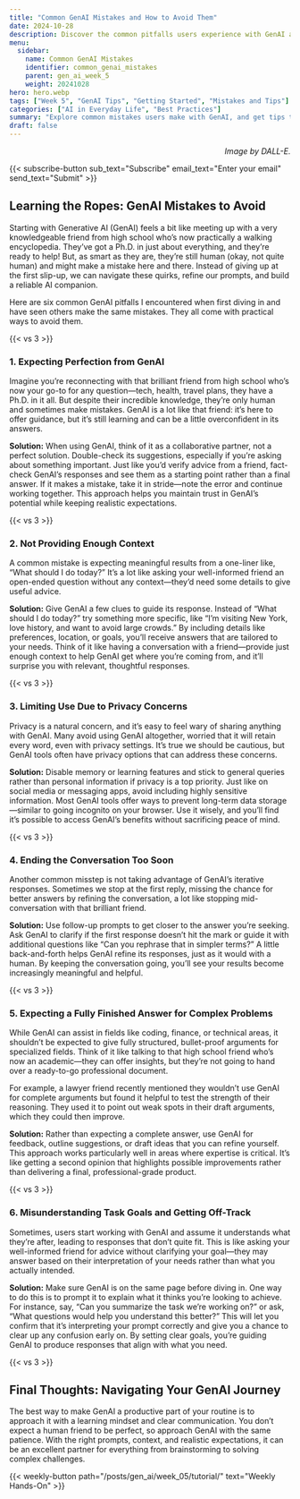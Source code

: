 ```yaml
---
title: "Common GenAI Mistakes and How to Avoid Them"  
date: 2024-10-28  
description: Discover the common pitfalls users experience with GenAI and practical solutions to help you confidently navigate your AI journey.  
menu:  
  sidebar:  
    name: Common GenAI Mistakes  
    identifier: common_genai_mistakes  
    parent: gen_ai_week_5  
    weight: 20241028  
hero: hero.webp  
tags: ["Week 5", "GenAI Tips", "Getting Started", "Mistakes and Tips"]  
categories: ["AI in Everyday Life", "Best Practices"]  
summary: "Explore common mistakes users make with GenAI, and get tips to overcome these obstacles and make AI a helpful companion."  
draft: false  
---
```


<p style="text-align: right;">  
<em>Image by DALL-E.</em>  
</p>

{{< subscribe-button sub_text="Subscribe" email_text="Enter your email" send_text="Submit" >}}


## Learning the Ropes: GenAI Mistakes to Avoid

Starting with Generative AI (GenAI) feels a bit like meeting up with a very knowledgeable friend from high school who’s now practically a walking encyclopedia. They’ve got a Ph.D. in just about everything, and they’re ready to help! But, as smart as they are, they’re still human (okay, not quite human) and might make a mistake here and there. Instead of giving up at the first slip-up, we can navigate these quirks, refine our prompts, and build a reliable AI companion.

Here are six common GenAI pitfalls I encountered when first diving in and have seen others make the same mistakes. They all come with practical ways to avoid them.


{{< vs 3 >}}


### 1. Expecting Perfection from GenAI

Imagine you’re reconnecting with that brilliant friend from high school who’s now your go-to for any question—tech, health, travel plans, they have a Ph.D. in it all. But despite their incredible knowledge, they’re only human and sometimes make mistakes. GenAI is a lot like that friend: it’s here to offer guidance, but it’s still learning and can be a little overconfident in its answers. 

**Solution:** When using GenAI, think of it as a collaborative partner, not a perfect solution. Double-check its suggestions, especially if you’re asking about something important. Just like you’d verify advice from a friend, fact-check GenAI’s responses and see them as a starting point rather than a final answer. If it makes a mistake, take it in stride—note the error and continue working together. This approach helps you maintain trust in GenAI’s potential while keeping realistic expectations.


{{< vs 3 >}}


### 2. Not Providing Enough Context

A common mistake is expecting meaningful results from a one-liner like, “What should I do today?” It’s a lot like asking your well-informed friend an open-ended question without any context—they’d need some details to give useful advice.

**Solution:** Give GenAI a few clues to guide its response. Instead of “What should I do today?” try something more specific, like “I’m visiting New York, love history, and want to avoid large crowds.” By including details like preferences, location, or goals, you’ll receive answers that are tailored to your needs. Think of it like having a conversation with a friend—provide just enough context to help GenAI get where you’re coming from, and it’ll surprise you with relevant, thoughtful responses.


{{< vs 3 >}}


### 3. Limiting Use Due to Privacy Concerns

Privacy is a natural concern, and it’s easy to feel wary of sharing anything with GenAI. Many avoid using GenAI altogether, worried that it will retain every word, even with privacy settings. It’s true we should be cautious, but GenAI tools often have privacy options that can address these concerns.

**Solution:** Disable memory or learning features and stick to general queries rather than personal information if privacy is a top priority. Just like on social media or messaging apps, avoid including highly sensitive information. Most GenAI tools offer ways to prevent long-term data storage—similar to going incognito on your browser. Use it wisely, and you’ll find it’s possible to access GenAI’s benefits without sacrificing peace of mind.


{{< vs 3 >}}


### 4. Ending the Conversation Too Soon

Another common misstep is not taking advantage of GenAI’s iterative responses. Sometimes we stop at the first reply, missing the chance for better answers by refining the conversation, a lot like stopping mid-conversation with that brilliant friend.

**Solution:** Use follow-up prompts to get closer to the answer you’re seeking. Ask GenAI to clarify if the first response doesn’t hit the mark or guide it with additional questions like “Can you rephrase that in simpler terms?” A little back-and-forth helps GenAI refine its responses, just as it would with a human. By keeping the conversation going, you’ll see your results become increasingly meaningful and helpful.


{{< vs 3 >}}


### 5. Expecting a Fully Finished Answer for Complex Problems

While GenAI can assist in fields like coding, finance, or technical areas, it shouldn’t be expected to give fully structured, bullet-proof arguments for specialized fields. Think of it like talking to that high school friend who’s now an academic—they can offer insights, but they’re not going to hand over a ready-to-go professional document.

For example, a lawyer friend recently mentioned they wouldn’t use GenAI for complete arguments but found it helpful to test the strength of their reasoning. They used it to point out weak spots in their draft arguments, which they could then improve.

**Solution:** Rather than expecting a complete answer, use GenAI for feedback, outline suggestions, or draft ideas that you can refine yourself. This approach works particularly well in areas where expertise is critical. It’s like getting a second opinion that highlights possible improvements rather than delivering a final, professional-grade product.


{{< vs 3 >}}


### 6. Misunderstanding Task Goals and Getting Off-Track

Sometimes, users start working with GenAI and assume it understands what they’re after, leading to responses that don’t quite fit. This is like asking your well-informed friend for advice without clarifying your goal—they may answer based on their interpretation of your needs rather than what you actually intended.

**Solution:** Make sure GenAI is on the same page before diving in. One way to do this is to prompt it to explain what it thinks you’re looking to achieve. For instance, say, “Can you summarize the task we’re working on?” or ask, “What questions would help you understand this better?” This will let you confirm that it’s interpreting your prompt correctly and give you a chance to clear up any confusion early on. By setting clear goals, you’re guiding GenAI to produce responses that align with what you need.


{{< vs 3 >}}


## Final Thoughts: Navigating Your GenAI Journey

The best way to make GenAI a productive part of your routine is to approach it with a learning mindset and clear communication. You don’t expect a human friend to be perfect, so approach GenAI with the same patience. With the right prompts, context, and realistic expectations, it can be an excellent partner for everything from brainstorming to solving complex challenges. 


{{< weekly-button path="/posts/gen_ai/week_05/tutorial/" text="Weekly Hands-On" >}}